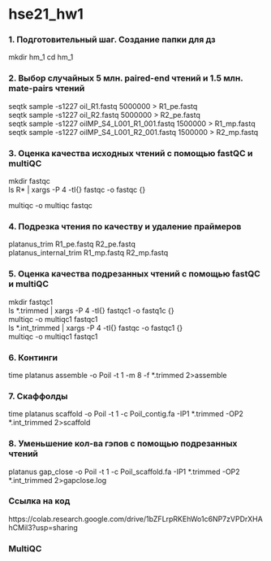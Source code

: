 # hse21_hw1
<h3> 1. Подготовительный шаг. Создание папки для дз </h3> 
mkdir hm_1
cd hm_1

<h3> 2. Выбор случайных 5 млн. paired-end чтений и 1.5 млн. mate-pairs чтений </h3> 
seqtk sample -s1227 oil_R1.fastq 5000000 > R1_pe.fastq <br>
seqtk sample -s1227 oil_R2.fastq 5000000 > R2_pe.fastq  <br>
seqtk sample -s1227 oilMP_S4_L001_R1_001.fastq 1500000 > R1_mp.fastq  <br>
seqtk sample -s1227 oilMP_S4_L001_R2_001.fastq 1500000 > R2_mp.fastq  <br>

<h3> 3. Оценка качества исходных чтений с помощью fastQC и multiQC</h3> 
mkdir fastqc  <br>
ls R* | xargs -P 4 -tI{} fastqc -o fastqc {}

multiqc -o multiqc fastqc

<h3> 4. Подрезка чтения по качеству и удаление праймеров </h3>
platanus_trim R1_pe.fastq R2_pe.fastq <br>
platanus_internal_trim R1_mp.fastq R2_mp.fastq

<h3> 5. Оценка качества подрезанных чтений с помощью fastQC и multiQC </h3>
mkdir fastqc1  <br>
ls *.trimmed | xargs -P 4 -tI{} fastqc1 -o fastq1c {}  <br>
multiqc -o multiqc1 fastqc1 <br>
ls *.int_trimmed | xargs -P 4 -tI{} fastqc -o fastqc1 {} <br>
multiqc -o multiqc1 fastqc1

<h3> 6. Континги </h3>
time platanus assemble -o Poil -t 1 -m 8 -f *.trimmed 2>assemble

<h3> 7. Скаффолды </h3>
time platanus scaffold -o Poil -t 1 -c Poil_contig.fa -IP1 *.trimmed -OP2 *.int_trimmed 2>scaffold

<h3> 8. Уменьшение кол-ва гэпов с помощью подрезанных чтений </h3>
platanus gap_close -o Poil -t 1 -c Poil_scaffold.fa -IP1 *.trimmed -OP2 *.int_trimmed 2>gapclose.log

<h3> Ссылка на код </h3>
https://colab.research.google.com/drive/1bZFLrpRKEhWo1c6NP7zVPDrXHAhCMil3?usp=sharing

<h3> MultiQC </h3>


